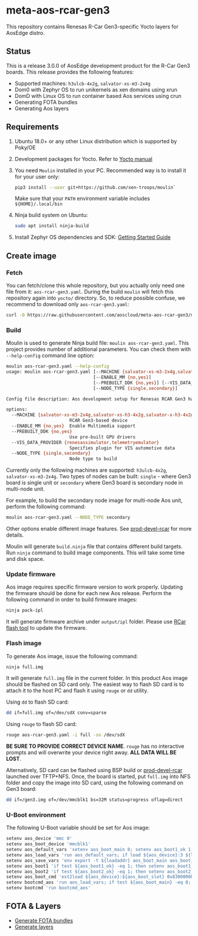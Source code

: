 # meta-aos-rcar-gen3

This repository contains Renesas R-Car Gen3-specific Yocto layers for AosEdge distro.

## Status

This is a release 3.0.0 of AosEdge development product for the R-Car Gen3 boards. This release provides the following
features:

* Supported machines: `h3ulcb-4x2g`, `salvator-xs-m3-2x4g`
* Dom0 with Zephyr OS to run unikernels as xen domains using xrun
* DomD with Linux OS to run container based Aos services using crun
* Generating FOTA bundles
* Generating Aos layers

## Requirements

1. Ubuntu 18.0+ or any other Linux distribution which is supported by Poky/OE
2. Development packages for Yocto. Refer to
[Yocto manual](https://www.yoctoproject.org/docs/current/mega-manual/mega-manual.html#brief-build-system-packages)
3. You need `Moulin` installed in your PC. Recommended way is to install it for your user only:

    ```sh
    pip3 install --user git+https://github.com/xen-troops/moulin`
    ```

    Make sure that your `PATH` environment variable includes `${HOME}/.local/bin`
4. Ninja build system on Ubuntu:

    ```sh
    sudo apt install ninja-build
    ```
  
5. Install Zephyr OS dependencies and SDK:
[Getting Started Guide](https://docs.zephyrproject.org/latest/develop/getting_started/index.html#)

## Create image

### Fetch

You can fetch/clone this whole repository, but you actually only need one file from it: `aos-rcar-gen3.yaml`. During the
build `moulin` will fetch this repository again into `yocto/` directory. So, to reduce possible confuse, we recommend to
download only `aos-rcar-gen3.yaml`:

```sh
curl -O https://raw.githubusercontent.com/aoscloud/meta-aos-rcar-gen3/main/aos-rcar-gen3.yaml
```

### Build

Moulin is used to generate Ninja build file: `moulin aos-rcar-gen3.yaml`. This project provides number of additional
parameters. You can check them with `--help-config` command line option:

```sh
moulin aos-rcar-gen3.yaml --help-config   
usage: moulin aos-rcar-gen3.yaml [--MACHINE {salvator-xs-m3-2x4g,salvator-xs-h3-4x2g,salvator-x-h3-4x2g,h3ulcb-4x2g,h3ulcb-4x2g-kf,h3ulcb-4x2g-ab}]
                                 [--ENABLE_MM {no,yes}]
                                 [--PREBUILT_DDK {no,yes}] [--VIS_DATA_PROVIDER {renesassimulator,telemetryemulator}]
                                 [--NODE_TYPE {single,secondary}]

Config file description: Aos development setup for Renesas RCAR Gen3 hardware

options:
  --MACHINE {salvator-xs-m3-2x4g,salvator-xs-h3-4x2g,salvator-x-h3-4x2g,h3ulcb-4x2g,h3ulcb-4x2g-kf,h3ulcb-4x2g-ab}
                        RCAR Gen3-based device
  --ENABLE_MM {no,yes}  Enable Multimedia support
  --PREBUILT_DDK {no,yes}
                        Use pre-built GPU drivers
  --VIS_DATA_PROVIDER {renesassimulator,telemetryemulator}
                        Specifies plugin for VIS automotive data
  --NODE_TYPE {single,secondary}
                        Node type to build

```

Currently only the following machines are supported: `h3ulcb-4x2g`, `salvator-xs-m3-2x4g`.
Two types of nodes can be built: `single` - where Gen3 board is single unit or `secondary` where Gen3 board is secondary
node in multi-node unit.

For example, to build the secondary node image for multi-node Aos unit, perform the following command:

```sh
moulin aos-rcar-gen3.yaml --NODE_TYPE secondary
```

Other options enable different image features. See
[prod-devel-rcar](https://github.com/xen-troops/meta-xt-prod-devel-rcar/blob/master/README.md) for more details.

Moulin will generate `build.ninja` file that contains different build targets. Run `ninja` command to build image
components. This will take some time and disk space.

### Update firmware

Aos image requires specific firmware version to work properly. Updating the firmware should be done for each new Aos
release. Perform the following command in order to build firmware images:

```sh
ninja pack-ipl
```

It will generate firmware archive under `output/ipl` folder. Please use
[RCar flash tool](https://github.com/xen-troops/rcar_flash) to update the firmware.

### Flash image

To generate Aos image, issue the following command:

```sh
ninja full.img
```

It will generate `full.img` file in the current folder. In this product Aos image should be flashed on SD card only. The
easiest way to flash SD card is to attach it to the host PC and flash it using `rouge` or `dd` utility.

Using `dd` to flash SD card:

```sh
dd if=full.img of=/dev/sdX conv=sparse
```

Using `rouge` to flash SD card:

```sh
rouge aos-rcar-gen3.yaml -i full -so /dev/sdX
```

**BE SURE TO PROVIDE CORRECT DEVICE NAME**. `rouge` has no interactive prompts and will overwrite your device right
away. **ALL DATA WILL BE LOST**.

Alternatively, SD card can be flashed using BSP build or
[prod-devel-rcar](https://github.com/xen-troops/meta-xt-prod-devel-rcar/blob/master/README.md) launched over TFTP+NFS.
Once, the board is started, put `full.img` into NFS folder and copy the image into SD card, using the following command
on Gen3 board:

```sh
dd if=/gen3.img of=/dev/mmcblk1 bs=32M status=progress oflag=direct
```

### U-Boot environment

The following U-Boot variable should be set for Aos image:

```sh
setenv aos_device 'mmc 0'
setenv aos_boot_device 'mmcblk1'
setenv aos_default_vars 'setenv aos_boot_main 0; setenv aos_boot1_ok 1; setenv aos_boot2_ok 1; setenv aos_boot_part 0'
setenv aos_load_vars 'run aos_default_vars; if load ${aos_device}:3 ${loadaddr} uboot.env; then env import -t ${loadaddr} ${filesize}; fi'
setenv aos_save_vars 'env export -t ${loadaddr} aos_boot_main aos_boot_part aos_boot1_ok aos_boot2_ok; fatwrite ${aos_device}:3 ${loadaddr} uboot.env 0x3E'
setenv aos_boot1 'if test ${aos_boot1_ok} -eq 1; then setenv aos_boot1_ok 0; setenv aos_boot2_ok 1; setenv aos_boot_part 0; setenv aos_boot_slot 1; echo "==== Boot from part 1"; run aos_save_vars; run aos_boot_cmd; fi'
setenv aos_boot2 'if test ${aos_boot2_ok} -eq 1; then setenv aos_boot2_ok 0; setenv aos_boot1_ok 1; setenv aos_boot_part 1; setenv aos_boot_slot 2; echo "==== Boot from part 2"; run aos_save_vars; run aos_boot_cmd; fi'
setenv aos_boot_cmd 'ext2load ${aos_device}:${aos_boot_slot} 0x83000000 boot.uImage; source 0x83000000'
setenv bootcmd_aos 'run aos_load_vars; if test ${aos_boot_main} -eq 0; then run aos_boot1; run aos_boot2; else run aos_boot2; run aos_boot1; fi'
setenv bootcmd 'run bootcmd_aos'
```

## FOTA & Layers

* [Generate FOTA bundles](https://github.com/aoscloud/meta-aos-vm/doc/fota.md)
* [Generate layers](https://github.com/aoscloud/meta-aos-vm/doc/layers.md)

